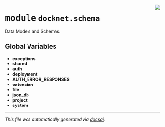 <!-- markdownlint-disable -->

<a href="https://github.com/khulnasoft/docknet/blob/main/backend/src/docknet/schema/__init__.py#L0"><img align="right" style="float:right;" src="https://img.shields.io/badge/-source-cccccc?style=flat-square"></a>

# <kbd>module</kbd> `docknet.schema`
Data Models and Schemas. 

**Global Variables**
---------------
- **exceptions**
- **shared**
- **auth**
- **deployment**
- **AUTH_ERROR_RESPONSES**
- **extension**
- **file**
- **json_db**
- **project**
- **system**




---

_This file was automatically generated via [docsai](https://github.com/khulnasoft/docsai)._
